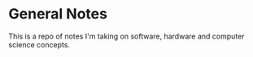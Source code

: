 # General Notes
This is a repo of notes I'm taking on software, hardware and computer science concepts.


<!-- ## What is ...?

## Links

## Tutorials

Embedded links
[1]: https://github.com/nchristie/tech_notes/blob/master/XXX.md -->
